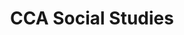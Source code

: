 ---
layout: collection_index
title: CCA Social Studies
permalink: /materials/:collection/:categories/
---
